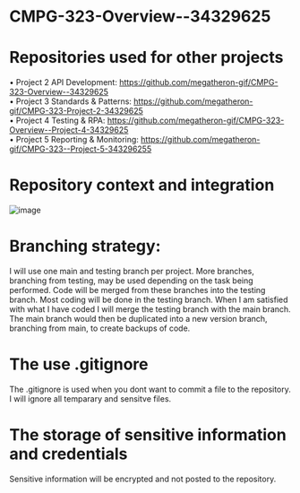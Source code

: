 # CMPG-323-Overview--34329625
# Repositories used for other projects

•	Project 2 API Development: https://github.com/megatheron-gif/CMPG-323-Overview--34329625 <br/>
•	Project 3 Standards & Patterns: https://github.com/megatheron-gif/CMPG-323-Project-2-34329625 <br/>
•	Project 4 Testing & RPA: https://github.com/megatheron-gif/CMPG-323-Overview--Project-4-34329625  <br/>
•	Project 5 Reporting & Monitoring: https://github.com/megatheron-gif/CMPG-323--Project-5-343296255 <br/>

# Repository context and integration
![image](https://user-images.githubusercontent.com/110589862/185401939-a75cee82-cb71-496a-a742-df2daf4e762e.png)


# Branching strategy:	
I will use one main and testing branch per project. More branches, branching from testing, may be used depending on the task being performed. Code will be merged from these branches into the testing branch. Most coding will be done in the testing branch. When I am satisfied with what I have coded I will merge the testing branch with the main branch. The main branch would then be duplicated into a new version branch, branching from main, to create backups of code.

# The use .gitignore
The .gitignore is used when you dont want to commit a file to the repository. I will ignore all temparary and sensitve files. 

# The storage of sensitive information and credentials
Sensitive information will be encrypted and not posted to the repository.
